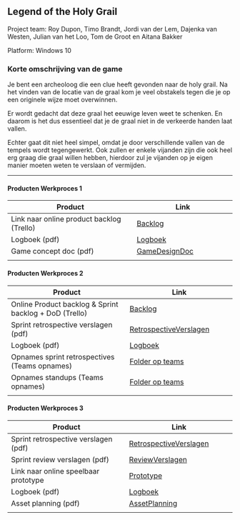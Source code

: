 ## Legend of the Holy Grail
Project team: Roy Dupon, Timo Brandt, Jordi van der Lem, Dajenka van Westen, Julian van het Loo, Tom de Groot en Aitana Bakker

Platform:
Windows 10

### Korte omschrijving van de game
Je bent een archeoloog die een clue heeft gevonden naar de holy grail.
Na het vinden van de locatie van de graal kom je veel obstakels tegen die je op een originele wijze moet overwinnen. 

Er wordt gedacht dat deze graal het eeuwige leven weet te schenken. En daarom is het dus essentieel dat je de graal niet in de verkeerde handen laat vallen.

Echter gaat dit niet heel simpel, omdat je door verschillende vallen van de tempels wordt tegengewerkt. Ook zullen er enkele vijanden zijn die ook heel erg graag die graal willen hebben, hierdoor zul je vijanden op je eigen manier moeten weten te verslaan of vermijden.

---
#### Producten Werkproces 1
| Product  | Link |
| ------ |  ------ |
| Link naar online product backlog (Trello) | [Backlog](https://trello.com/b/teHwVxv4)
| Logboek (pdf)                             | [Logboek]()
| Game concept doc (pdf)                    | [GameDesignDoc](https://github.com/TimoBrandt1/Mythe-2020/blob/master/producten/GameDesignDoc.pdf)
|<img width=500/>|<img width=300/>|
   
#### Producten Werkproces 2
| Product  | Link |
| ------ |  ------ |
| Online Product backlog & Sprint backlog + DoD (Trello)    | [Backlog](https://trello.com/b/teHwVxv4)
| Sprint retrospective verslagen (pdf)                      | [RetrospectiveVerslagen]()
| Logboek (pdf)                                             | [Logboek]()
| Opnames sprint retrospectives (Teams opnames)             | [Folder op teams]()
| Opnames standups (Teams opnames)                          | [Folder op teams]()
|<img width=500/>|<img width=300/>|
   
#### Producten Werkproces 3
| Product  | Link |
| ------ |  ------ |
| Sprint retrospective verslagen (pdf)  | [RetrospectiveVerslagen]()
| Sprint review verslagen (pdf)         | [ReviewVerslagen]()
| Link naar online speelbaar prototype  | [Prototype]()
| Logboek (pdf)                         | [Logboek]()
| Asset planning (pdf)                  | [AssetPlanning]()
|<img width=500/>|<img width=300/>|

   [Backlog]: <https://trello.com/b/hik72z4q/mythe-2019-voorbeeld-trello>
   [Logboek]: <https://github.com/BerendWeij/agp_inlever_template/blob/master/producten/logboek.pdf>
   [GameDesignDoc]: <https://github.com/BerendWeij/agp_inlever_template/blob/master/producten/GameDesignDoc.pdf>
   [RetrospectiveVerslagen]: <https://github.com/BerendWeij/agp_inlever_template/blob/master/producten/RetrospectiveVerslagen.pdf>
   [ReviewVerslagen]: <https://github.com/BerendWeij/agp_inlever_template/blob/master/producten/ReviewVerslagen.pdf>
   [Prototype]: <https://www.mijnmytheprototype.nl>
   [Folder op teams]: <https://www.linknaarmijnfolderopteams.nl>
   [AssetPlanning]: <https://github.com/BerendWeij/agp_inlever_template/blob/master/producten/AssetPlanning.pdf>
   
